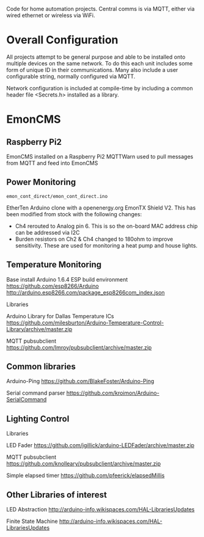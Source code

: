 Code for home automation projects.  Central comms is via MQTT, either via wired ethernet or wireless via WiFi.

# Overall Configuration
All projects attempt to be general purpose and able to be installed onto multiple devices on the same network.  To do this each unit includes some form of unique ID in their communications.  Many also include a user configurable string, normally configured via MQTT.

Network configuration is included at compile-time by including a common header file <Secrets.h> installed as a library.

# EmonCMS

## Raspberry Pi2
EmonCMS installed on a Raspberry Pi2
MQTTWarn used to pull messages from MQTT and feed into EmonCMS

## Power Monitoring

`emon_cont_direct/emon_cont_direct.ino`

EtherTen Arduino clone with a openenergy.org EmonTX Shield V2.  This has been modified from stock with the following changes:
- Ch4 rerouted to Analog pin 6.  This is so the on-board MAC address chip can be addressed via I2C
- Burden resistors on Ch2 & Ch4 changed to 180ohm to improve sensitivity.  These are used for monitoring a heat pump and house lights.


## Temperature Monitoring

Base install
Arduino 1.6.4
ESP build environment
https://github.com/esp8266/Arduino
http://arduino.esp8266.com/package_esp8266com_index.json

Libraries

Arduino Library for Dallas Temperature ICs
https://github.com/milesburton/Arduino-Temperature-Control-Library/archive/master.zip

MQTT pubsubclient
https://github.com/Imroy/pubsubclient/archive/master.zip

## Common libraries

Arduino-Ping https://github.com/BlakeFoster/Arduino-Ping

Serial command parser https://github.com/kroimon/Arduino-SerialCommand

## Lighting Control

Libraries

LED Fader
https://github.com/jgillick/arduino-LEDFader/archive/master.zip

MQTT pubsubclient
https://github.com/knolleary/pubsubclient/archive/master.zip

Simple elapsed timer
https://github.com/pfeerick/elapsedMillis

## Other Libraries of interest

LED Abstraction
http://arduino-info.wikispaces.com/HAL-LibrariesUpdates

Finite State Machine
http://arduino-info.wikispaces.com/HAL-LibrariesUpdates


